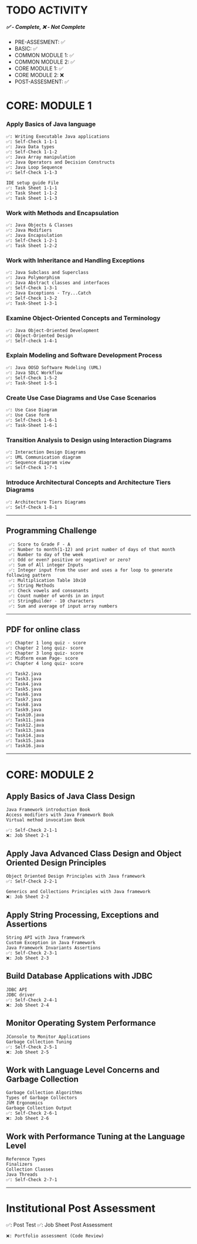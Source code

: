# TODO ACTIVITY
##### ✅ - Complete, ❌ - Not Complete

- PRE-ASSESMENT:    ✅
- BASIC:            ✅
- COMMON MODULE 1:  ✅
- COMMON MODULE 2:  ✅
- CORE MODULE 1:    ✅
- CORE MODULE 2:    ❌
- POST-ASSESMENT:   ✅

# CORE: MODULE 1 
### Apply Basics of Java language
    ✅: Writing Executable Java applications
    ✅: Self-Check 1-1-1
    ✅: Java Data types
    ✅: Self-Check 1-1-2
    ✅: Java Array manipulation
    ✅: Java Operators and Decision Constructs
    ✅: Java Loop Sequence
    ✅: Self-Check 1-1-3

    IDE setup guide File
    ✅: Task Sheet 1-1-1
    ✅: Task Sheet 1-1-2
    ✅: Task Sheet 1-1-3

### Work with Methods and Encapsulation

    ✅: Java Objects & Classes
    ✅: Java Modifiers
    ✅: Java Encapsulation
    ✅: Self-Check 1-2-1
    ✅: Task Sheet 1-2-2 
 

### Work with Inheritance and Handling Exceptions
    ✅: Java Subclass and Superclass
    ✅: Java Polymorphism
    ✅: Java Abstract classes and interfaces
    ✅: Self-Check 1-3-1
    ✅: Java Exceptions - Try...Catch
    ✅: Self-Check 1-3-2
    ✅: Task-Sheet 1-3-1


### Examine Object-Oriented Concepts and Terminology
    ✅: Java Object-Oriented Development
    ✅: Object-Oriented Design
    ✅: Self-check 1-4-1


### Explain Modeling and Software Development Process
    ✅: Java OOSD Software Modeling (UML)
    ✅: Java SDLC Workflow
    ✅: Self-Check 1-5-2
    ✅: Task-Sheet 1-5-1
 

### Create Use Case Diagrams and Use Case Scenarios
    ✅: Use Case Diagram
    ✅: Use Case form
    ✅: Self-Check 1-6-1
    ✅: Task-Sheet 1-6-1
 

### Transition Analysis to Design using Interaction Diagrams
    ✅: Interaction Design Diagrams
    ✅: UML Communication diagram
    ✅: Sequence diagram view
    ✅: Self-Check 1-7-1
 

### Introduce Architectural Concepts and Architecture Tiers Diagrams
    ✅: Architecture Tiers Diagrams
    ✅: Self-Check 1-8-1

---
  
## Programming Challenge

     ✅: Score to Grade F - A
     ✅: Number to month(1-12) and print number of days of that month
     ✅: Number to day of the week
     ✅: Odd or even? positive or negative? or zero?
     ✅: Sum of All integer Inputs
     ✅: Integer input from the user and uses a for loop to generate following pattern
     ✅: Multiplication Table 10x10
     ✅: String Methods
     ✅: Check vowels and consonants
     ✅: Count number of words in an input
     ✅: StringBuilder - 10 characters
     ✅: Sum and average of input array numbers

---

## PDF for online class

    ✅: Chapter 1 long quiz - score 
    ✅: Chapter 2 long quiz- score
    ✅: Chapter 3 long quiz- score 
    ✅: Midterm exam Page- score 
    ✅: Chapter 4 long quiz- score 
    
    ✅: Task2.java
    ✅: Task3.java
    ✅: Task4.java
    ✅: Task5.java
    ✅: Task6.java
    ✅: Task7.java
    ✅: Task8.java
    ✅: Task9.java
    ✅: Task10.java
    ✅: Task11.java
    ✅: Task12.java
    ✅: Task13.java
    ✅: Task14.java
    ✅: Task15.java
    ✅: Task16.java


---
# CORE: MODULE 2
## Apply Basics of Java Class Design

    Java Framework introduction Book
    Access modifiers with Java Framework Book
    Virtual method invocation Book

    ✅: Self-Check 2-1-1
    ❌: Job Sheet 2-1
 
 

## Apply Java Advanced Class Design and Object Oriented Design Principles

    Object Oriented Design Principles with Java framework
    ✅: Self-Check 2-2-1
    
    Generics and Collections Principles with Java framework
    ❌: Job Sheet 2-2


## Apply String Processing, Exceptions and Assertions

    String API with Java framework
    Custom Exception in Java Framework
    Java Framework Invariants Assertions
    ✅: Self-Check 2-3-1
    ❌: Job Sheet 2-3

     
## Build Database Applications with JDBC

    JDBC API
    JDBC driver
    ✅: Self-Check 2-4-1
    ❌: Job Sheet 2-4


## Monitor Operating System Performance

    JConsole to Monitor Applications
    Garbage Collection Tuning
    ✅: Self-Check 2-5-1
    ❌: Job Sheet 2-5


## Work with Language Level Concerns and Garbage Collection

    Garbage Collection Algorithms
    Types of Garbage Collectors
    JVM Ergonomics
    Garbage Collection Output
    ✅: Self-Check 2-6-1
    ❌: Job Sheet 2-6
 

## Work with Performance Tuning at the Language Level

    Reference Types
    Finalizers
    Collection Classes
    Java Threads
    ✅: Self-Check 2-7-1

     
---
 

# Institutional Post Assessment

✅: Post Test
    ✅: Job Sheet Post Assessment

    ❌: Portfolio assessment (Code Review)
